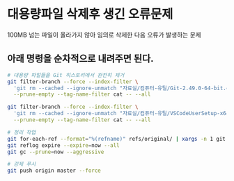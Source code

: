 # 대용량파일 삭제후 생긴 오류문제
100MB 넘는 파일이 올라가지 않아 임의로 삭제한 다음 오류가 발생하는 문제

## 아래 명령을 순차적으로 내려주면 된다.
```bash
# 대용량 파일들을 Git 히스토리에서 완전히 제거
git filter-branch --force --index-filter \
  'git rm --cached --ignore-unmatch "자료실/컴퓨터-유틸/Git-2.49.0-64-bit.exe"' \
  --prune-empty --tag-name-filter cat -- --all

git filter-branch --force --index-filter \
  'git rm --cached --ignore-unmatch "자료실/컴퓨터-유틸/VSCodeUserSetup-x64-1.100.2.exe"' \
  --prune-empty --tag-name-filter cat -- --all

# 정리 작업
git for-each-ref --format="%(refname)" refs/original/ | xargs -n 1 git update-ref -d
git reflog expire --expire=now --all
git gc --prune=now --aggressive

# 강제 푸시
git push origin master --force
```
